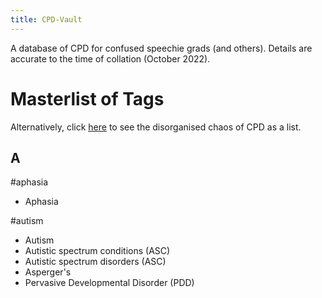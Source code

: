 ```yaml
---
title: CPD-Vault
---
```


A database of CPD for confused speechie grads (and others).
Details are accurate to the time of collation (October 2022).

# Masterlist of Tags
Alternatively, click [here](aphasia.md) to see the disorganised chaos of CPD as a list.

<!-- "A" -->
<h2>A</h2>

<!-- Aphasia -->
<p class="tag">#aphasia</p>
<ul type="disc">
<li>Aphasia</li>
</ul>

<!-- Aphasia -->
<p class="tag">#autism</p>
<ul type="disc">
<li>Autism</li>
<li>Autistic spectrum conditions (ASC)</li>
<li>Autistic spectrum disorders (ASC)</li>
<li>Asperger's</li>
<li>Pervasive Developmental Disorder (PDD)</li>
</ul>